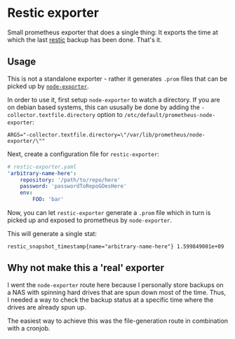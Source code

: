 # Restic exporter

Small prometheus exporter that does a single thing: It exports the time at which
the last [restic](github.com/restic/restic) backup has been done. That's it.

## Usage

This is not a standalone exporter - rather it generates `.prom` files that can
be picked up by [`node-exporter`](github.com/prometheus/node_exporter).

In order to use it, first setup `node-exporter` to watch a directory. If you are
on debian based systems, this can ususally be done by adding the
`-collector.textfile.directory` option to `/etc/default/prometheus-node-exporter`:

```
ARGS="-collector.textfile.directory=\"/var/lib/prometheus/node-exporter/\""
```

Next, create a configuration file for `restic-exporter`:

```yaml
# restic-exporter.yaml
'arbitrary-name-here':
    repository: '/path/to/repo/here'
    password: 'passwordToRepoGOesHere'
    env:
        FOO: 'bar'
```

Now, you can let `restic-exporter` generate a `.prom` file which in turn is picked
up and exposed to prometheus by `node-exporter`.

This will generate a single stat:
```
restic_snapshot_timestamp{name="arbitrary-name-here"} 1.599849001e+09
```

## Why not make this a 'real' exporter

I went the `node-exporter` route here because I personally store backups on a NAS
with spinning hard drives that are spun down most of the time. Thus, I needed a way
to check the backup status at a specific time where the drives are already spun up.

The easiest way to achieve this was the file-generation route in combination with
a cronjob.
